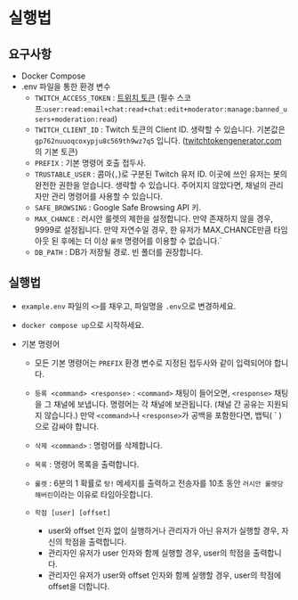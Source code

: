 실행법
===

요구사항
---
- Docker Compose
- .env 파일을 통한 환경 변수 
    - `TWITCH_ACCESS_TOKEN` : [트위치 토큰](https://twitchtokengenerator.com/quick/qONuuotkyB) (필수
      스코프:`user:read:email+chat:read+chat:edit+moderator:manage:banned_users+moderation:read`)
    - `TWITCH_CLIENT_ID` : Twitch 토큰의 Client ID. 생략할 수 있습니다. 기본값은 `gp762nuuoqcoxypju8c569th9wz7q5`
      입니다. ([twitchtokengenerator.com]()의 기본 토큰)
    - `PREFIX` : 기본 명령어 호출 접두사.
    - `TRUSTABLE_USER` : 콤마(`,`)로 구분된 Twitch 유저 ID. 이곳에 쓰인 유저는 봇의 완전한 권한을 얻습니다. 생략할 수 있습니다. 주어지지 않았다면, 채널의 관리자만 관리 명령어를
      사용할 수 있습니다.
    - `SAFE_BROWSING` : Google Safe Browsing API 키.
    - `MAX_CHANCE` : 러시안 룰렛의 제한을 설정합니다. 만약 존재하지 않을 경우, 9999로 설정됩니다. 만약 자연수일 경우, 한 유저가 MAX_CHANCE만큼 타임아웃 된 후에는 더 이상 `룰렛`
      명령어를 이용할 수 없습니다.`
    - `DB_PATH` : DB가 저장될 경로. 빈 폴더를 권장합니다.

실행법
---

- `example.env` 파일의 `<>`를 채우고, 파일명을 `.env`으로 변경하세요.
- `docker compose up`으로 시작하세요.

- 기본 명령어
    - 모든 기본 명령어는 `PREFIX` 환경 변수로 지정된 접두사와 같이 입력되어야 합니다.

    - `등록 <command> <response>` : `<command>` 채팅이 들어오면, `<response>` 채팅을 그 채널에 보냅니다. 명령어는 각 채널에 보관됩니다. (채널 간 공유는 지원되지
      않습니다.) 만약 `<command>`나 `<response>`가 공백을 포함한다면, 뱁틱( \` )으로 감싸야 합니다.
    - `삭제 <command>` : 명령어를 삭제합니다.
    - `목록` : 명령어 목록을 출력합니다.
    - `룰렛` : 6분의 1 확률로 `탕!` 메세지를 출력하고 전송자를 10초 동안 `러시안 룰렛당해버린`이라는 이유로 타임아웃합니다.
    - `학점 [user] [offset]`
        - user와 offset 인자 없이 실행하거나 관리자가 아닌 유저가 실행할 경우, 자신의 학점을 출력합니다.
        - 관리자인 유저가 user 인자와 함께 실행할 경우, user의 학점을 출력합니다.
        - 관리자인 유저가 user와 offset 인자와 함께 실행할 경우, user의 학점에 offset을 더합니다.